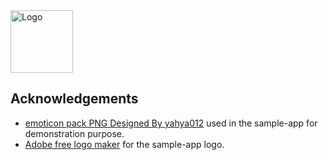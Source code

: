  <a href="![foreground](https://github.com/user-attachments/assets/d9cc4ed3-7931-472f-b43d-c9bd21b4a6c8)">
    <img src="images/logo1.png" alt="Logo" width="100" height="100">
  </a>

  **Acknowledgements**
---
+ [emoticon pack PNG Designed By yahya012](https://pngtree.com/freepng/new-emoji-set-vector_9085149.html?sol=downref&id=bef) used in the sample-app for demonstration purpose.
+ [Adobe free logo maker](https://www.adobe.com/express/create/logo) for the sample-app logo.
